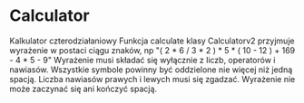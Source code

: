 # Calculator

Kalkulator czterodziałaniowy
Funkcja calculate klasy Calculatorv2 przyjmuje wyrażenie w postaci ciągu znaków, np "( 2 * 6 / 3 * 2 ) * 5 * ( 10 - 12 ) + 169 - 4 * 5 - 9"
Wyrażenie musi składać się wyłącznie z liczb, operatorów i nawiasów. Wszystkie symbole powinny być oddzielone nie więcej niż jedną spacją.
Liczba nawiasów prawych i lewych musi się zgadzać.
Wyrażenie nie może zaczynać się ani kończyć spacją.
